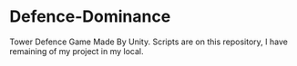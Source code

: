# Defence-Dominance
Tower Defence Game Made By Unity.
Scripts are on this repository, I have remaining of my project in my local.
